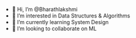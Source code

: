 
- 👋 Hi, I’m @Bharathlakshmi 
- 👀 I’m interested in Data Structures & Algorithms 
- 🌱 I’m currently learning System Design 
- 🔭 I’m looking to collaborate on ML
 
  
<!--
![GitHub stats](https://github-readme-stats.vercel.app/api?username=Bharathlakshmi&theme=radical&show_icons=true&&hide=issues,contribs)
-->
<!--
![GitHub Stats](https://github-readme-stats.vercel.app/api?username=Bharathlakshmi&theme=dark&show_icons=true&&hide=issues,contribs,stars)
-->
<!--
<img align="right" src="https://github-readme-stats.vercel.app/api?username=Bharathlakshmi&theme=dark&show_icons=true&&hide=issues,contribs,stars"/>
-->

<!--
<img alt="Top langs" src="https://github-readme-stats.vercel.app/api/top-langs/?username=Bharathlakshmi&layout=compact&&langs_count=8"/>
-->

